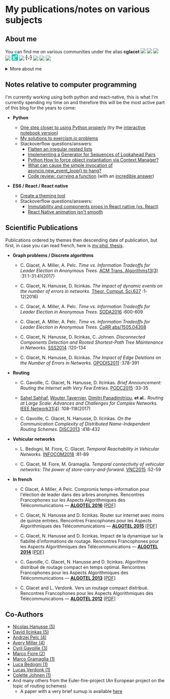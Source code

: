 # My publications/notes on various subjects

## About me 

You can find me on various communities under the alias **cglacet** 
[<img src="images/github.ico" height="20" />][cglacet@github]
[<img src="images/stackoverflow.ico" height="20" />][cglacet@stackoverflow]
[<img src="images/dblp.ico" height="20" />][cglacet@dblp]
[<img src="images/scholar.ico" height="20" />][cglacet@scholar]
[<img src="images/research_gate.png" height="20" />][cglacet@research_gate]
[<img src="images/pypi.ico" height="20" />][cglacet@pypi]
[<img src="images/exercism.io.png" height="20" />][cglacet@exercism.io]
[<img src="images/linkedin.ico" height="20" />][cglacet@linkedin]
[<img src="images/instagram.ico" height="20" />][cglacet@instagram]
[<img src="images/500px.ico" height="20" />][cglacet@500px]

<details>
 <summary>More about me</summary>
 
I'm a former phd. student at [LaBRI][labri], I used to work on distributed graph problems (mostly routing schemes). And I'm currently working at [Kune][kune].

 * Most important journals/conferences I published to: **SODA**, **PODC**, **INFOCOM**, **TALG**, **DISC**.
 * I have an **Erdos number of 3** via Avery Miller -> Jeffrey Shallit ([find your distance][erdos number]). <!--* I have a **Bacon number of 4** via Benjamin Daniel -> Manuel Ferrara -> Bill Bailey -->
 * The slides I made for my last presentation [*Time vs. Information Tradeoffs for Leader Election in Anonymous Trees.*](research/keynotes/Election_anonymous_trees.pdf)
 * My favorites computer science related **topics** are
    * discrete mathematics/algorithms,
    * computational complexity,
    * design patterns and programming paradigms,
    * and of course puzzle and riddles of any kind... yes this is related to computer science :D
 * My native language is French but I also know English
 * My native keyboard disposition is [azerty][azerty] but I also know [bépo][bépo]
 * My all time favorite:
   * github repository is [pytudes][pytudes] by [Peter Norvig][norvig].
   * riddle is the [100 Prisoners and A light Bulb][100 prisoners].
   * programming language is Python.
   * proof is [Mario bros is NP-hard][mario np hard].
   * talk is [How not to be ignorant][how not to be ignorant]
     (or, from the same speaker: [Religions and babies][religion and babies]).
</details>

## Notes relative to computer programming

I'm currently working using both python and react-native, this is what I'm currently spending my time on and therefore this will be the most active part of this blog for the years to come:

* **Python**
  * [One step closer to using Python properly](python#begining) (try the [interactive notebook version][interactive])
  * [My solutions to exercism.io problems](https://github.com/cglacet/exercism-python#exercism-python)
  * Stackoverflow questions/answers: 
    * [Flatten an irregular nested lists][stackoverflow python flatten nested lists]
    * [Implementing a Generator for Sequences of Lookahead Pairs][stackoverflow python zip_longest]
    * [Python How to force object instantiation via Context Manager?][stackoverflow python context manager]
    * [What can cause the simple invocation of asyncio.new_event_loop() to hang?][stackoverflow python synchronize]
    * [Code review: currying a function][codereview python currying] (with an [incredible answer](https://codereview.stackexchange.com/a/214197/172628))

* **ES6 / React / React native**
  * [Create a theming tool](react-native/theme-provider/create_a_theming_tool.md#-create-a-theming-tools-for-react-native)
  * Stackoverflow questions/answers: 
    * [Immutability and components props in React native (vs. React)][stackoverflow react props]
    * [React Native animation isn't smooth][stackoverflow react native animation]

## Scientific Publications

Publications ordered by themes then descending date of publication, but first, in case you can read french, here is [my phd. thesis](https://tel.archives-ouvertes.fr/tel-00951393/document).

* **Graph problems / Discrete algorithms**

  * C. Glacet, A. Miller, A. Pelc. 
  *Time vs. Information Tradeoffs for Leader Election in Anonymous Trees.* 
  [ACM Trans. Algorithms13(3)](https://dblp.uni-trier.de/db/journals/talg/talg13.html#GlacetMP17) :31:1-31:41(2017)
  
  * C. Glacet, N. Hanusse, D. Ilcinkas.
  *The impact of dynamic events on the number of errors in networks.* 
  [Theor. Comput. Sci.627](https://dblp.uni-trier.de/db/journals/tcs/tcs627.html#GlacetHI16) :1-12(2016)

  * C. Glacet, A. Miller, A. Pelc. 
  *Time vs. Information Tradeoffs for Leader Election in Anonymous Trees.* 
  [SODA2016](https://dblp.uni-trier.de/db/conf/soda/soda2016.html#GlacetMP16) :600-609
  
  * C. Glacet, A. Miller, A. Pelc. 
  *Time vs. Information Tradeoffs for Leader Election in Anonymous Trees.* 
  [CoRR abs/1505.04308](https://arxiv.org/abs/1505.04308)

  * C. Glacet, N. Hanusse, D. Ilcinkas, C. Johnen. 
  *Disconnected Components Detection and Rooted Shortest-Path Tree Maintenance in Networks.* 
  [SSS2014](https://dblp.uni-trier.de/db/conf/sss/sss2014.html#ChristianNDC14) :120-134

  * C. Glacet, N. Hanusse, D. Ilcinkas. 
  *The Impact of Edge Deletions on the Number of Errors in Networks.* 
  [OPODIS2011](https://dblp.uni-trier.de/db/conf/opodis/opodis2011.html#GlacetHI11) :378-391

* **Routing**

  *  C. Gavoille, C. Glacet, N. Hanusse, D. Ilcinkas. 
  *Brief Announcement: Routing the Internet with Very Few Entries.* 
  [PODC2015](https://dblp.uni-trier.de/db/conf/podc/podc2015.html#GavoilleGHI15) :33-35
  
  * [Sahel Sahhaf](https://dblp.uni-trier.de/pers/hd/s/Sahhaf:Sahel), 
  [Wouter Tavernier](https://dblp.uni-trier.de/pers/hd/t/Tavernier:Wouter), 
  [Dimitri Papadimitriou](https://dblp.uni-trier.de/pers/hd/p/Papadimitriou:Dimitri), **et al.**.
  *Routing at Large Scale: Advances and Challenges for Complex Networks.* 
  [IEEE Network31(4)](https://dblp.uni-trier.de/db/journals/network/network31.html#SahhafTPCKGCNFV17) :108-118(2017)
  
  * C. Gavoille, C. Glacet, N. Hanusse, D. Ilcinkas. 
  *On the Communication Complexity of Distributed Name-Independent Routing Schemes.* 
  [DISC2013](https://dblp.uni-trier.de/db/conf/wdag/disc2013.html#GavoilleGHI13) :418-432


* **Vehicular networks**

  *  L. Bedogni, M. Fiore, C. Glacet. 
  *Temporal Reachability in Vehicular Networks.* 
  [INFOCOM2018](https://dblp.uni-trier.de/db/conf/infocom/infocom2018.html#BedogniFG18) :81-89
  
  * C. Glacet, M. Fiore, M. Gramaglia. 
  *Temporal connectivity of vehicular networks: The power of store-carry-and-forward.* 
  [VNC2015](https://dblp.uni-trier.de/db/conf/vnc/vnc2015.html#GlacetFG15) :52-59
  
* **In french**

  * C Glacet, A Miller, A Pelc. 
  Compromis temps-information pour l'élection de leader dans des arbres anonymes. 
  Rencontres Francophones sur les Aspects Algorithmiques des Télécommunications — 
  [**ALGOTEL 2016**](http://hal.archives-ouvertes.fr/ALGOTEL2016/) [[PDF]](https://hal.archives-ouvertes.fr/hal-01303693/document)

  * C. Glacet, N. Hanusse and D. Ilcinkas. 
  Router sur internet avec moins de quinze entrées. 
  Rencontres Francophones pour les Aspects Algorithmiques des Télécommunications — 
  [**ALGOTEL 2015**](http://hal.archives-ouvertes.fr/ALGOTEL2015/) [[PDF]](https://hal.archives-ouvertes.fr/hal-01149335/document)
  
  * C. Glacet, N. Hanusse and D. Ilcinkas. 
  Impact de la dynamique sur la fiabilité d’informations de routage. 
  Rencontres Francophones pour les Aspects Algorithmiques des Télécommunications — 
  [**ALGOTEL 2014**](http://hal.archives-ouvertes.fr/ALGOTEL2014/) [[PDF]](https://hal.archives-ouvertes.fr/hal-00985637/file/algotel14.pdf)
  
  * C. Gavoille, C. Glacet, N. Hanusse and D. Ilcinkas. 
  Algorithme distribué de routage compact en temps optimal. 
  Rencontres Francophones pour les Aspects Algorithmiques des Télécommunications — 
  [**ALGOTEL 2013**](http://hal.archives-ouvertes.fr/ALGOTEL2013/) [[PDF]](https://hal.archives-ouvertes.fr/hal-00818445/file/algotel13.pdf)
  
  * C. Glacet and L. Verdonk. Vers un routage compact distribué. 
  Rencontres Francophones pour les Aspects Algorithmiques des Télécommunications — 
  [**ALGOTEL 2012**](http://hal.archives-ouvertes.fr/ALGOTEL2012/) [[PDF]](https://www.researchgate.net/profile/Christian_Glacet/publication/280751616_Vers_un_routage_compact_distribue/links/560e89fd08aec422d11164a1/Vers-un-routage-compact-distribue.pdf)

  
## Co-Authors

* [Nicolas Hanusse (5)](https://dblp.uni-trier.de/pers/hd/h/Hanusse:Nicolas)
* [David Ilcinkas (5)](https://dblp.uni-trier.de/pers/hd/i/Ilcinkas:David) 
* [Andrzej Pelc (4)](https://dblp.uni-trier.de/pers/hd/p/Pelc:Andrzej)
* [Avery Miller (4)](https://dblp.uni-trier.de/pers/hd/m/Miller:Avery)
* [Cyril Gavoille (3)](https://dblp.uni-trier.de/pers/hd/g/Gavoille:Cyril)
* [Marco Fiore (2)](https://dblp.uni-trier.de/pers/hd/f/Fiore:Marco)
* [Marco Gramaglia (1)](https://dblp.uni-trier.de/pers/hd/g/Gramaglia:Marco)
* [Luca Bedogni (1)](https://dblp.uni-trier.de/pers/hd/b/Bedogni:Luca)
* [Lucas Verdonk (1)](https://www.linkedin.com/in/lucas-verdonk-1818418b)
* [Colette Johnen (1)](https://dblp.uni-trier.de/pers/hd/j/Johnen:Colette)
* And many others from the Euler-fire-project (An European project on the topic of routing schemes)
  * A paper with a very brief sumup is available [here](https://ieeexplore.ieee.org/document/7956008)
  
<!---------------LINKS--------------->
[interactive]: https://mybinder.org/v2/gh/cglacet/Blog/master?filepath=python%2Fnotes.ipynb

[cglacet@stackoverflow]: https://stackoverflow.com/users/1720199/cglacet
[cglacet@exercism.io]: https://exercism.io/profiles/cglacet
[cglacet@github]: https://github.com/cglacet
[cglacet@dblp]: https://dblp.uni-trier.de/pers/hd/g/Glacet:Christian
[cglacet@scholar]: https://scholar.google.fr/citations?user=hRsspqQAAAAJ&hl=fr&oi=ao
[cglacet@research_gate]: https://www.researchgate.net/profile/Christian_Glacet
[cglacet@linkedin]: https://www.linkedin.com/in/christian-glacet-7a606bb2/
[cglacet@pypi]: https://pypi.org/user/cglacet/
[cglacet@instagram]: https://www.instagram.com/cglacet/
[cglacet@500px]: https://500px.com/cglacet

[labri]: https://www.labri.fr/
[kune]: http://kune.tech/
[erdos number]: https://mathscinet.ams.org/mathscinet/collaborationDistance.html

[pytudes]: https://github.com/norvig/pytudes#pytudes
[norvig]: http://norvig.com/
[mario np hard]: https://arxiv.org/pdf/1203.1895.pdf
[religion and babies]: https://www.youtube.com/watch?v=ezVk1ahRF78
[how not to be ignorant]: https://www.youtube.com/watch?v=Sm5xF-UYgdg
[100 prisoners]: https://sites.math.washington.edu/~morrow/336_11/papers/yisong.pdf
 
[stackoverflow python flatten nested lists]: https://stackoverflow.com/a/51649649/1720199
[stackoverflow python zip_longest]: https://stackoverflow.com/a/54848488/1720199
[stackoverflow python context manager]: https://stackoverflow.com/a/54514410/1720199
[stackoverflow python synchronize]: https://stackoverflow.com/a/54836393/1720199
[codereview python currying]: https://codereview.stackexchange.com/q/214141/172628
[stackoverflow react props]: https://stackoverflow.com/q/54825692/1720199
[stackoverflow react native animation]: https://stackoverflow.com/a/51106202/1720199

[bépo]: https://bepo.fr/wiki/Accueil
[azerty]: https://www.wikiwand.com/fr/AZERTY
